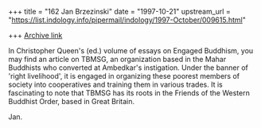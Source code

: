 +++
title = "162 Jan Brzezinski"
date = "1997-10-21"
upstream_url = "https://list.indology.info/pipermail/indology/1997-October/009615.html"

+++
[Archive link](https://list.indology.info/pipermail/indology/1997-October/009615.html)

In Christopher Queen's (ed.) volume of essays on Engaged Buddhism, you may
find an article on TBMSG, an organization based in the Mahar Buddhists who
converted at Ambedkar's instigation. Under the banner of 'right livelihood',
it is engaged in organizing these poorest members of society into
cooperatives and training them in various trades. It is fascinating to note
that TBMSG has its roots in the Friends of the Western Buddhist Order, based
in Great Britain.

Jan.




